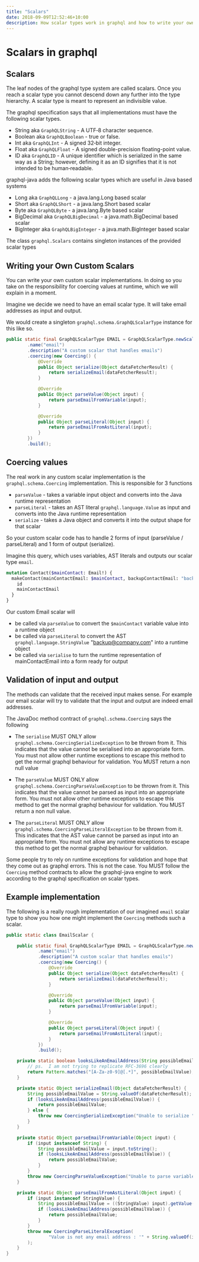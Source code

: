 ```yaml
---
title: "Scalars"
date: 2018-09-09T12:52:46+10:00
description: How scalar types work in graphql and how to write your own scalars
---
```

# Scalars in graphql

## Scalars

The leaf nodes of the graphql type system are called scalars.  Once you reach a scalar type you
cannot descend down any further into the type hierarchy.  A scalar type is meant to represent
an indivisible value.

The graphql specification says that all implementations must have the following scalar types.

* String aka ``GraphQLString`` - A UTF‐8 character sequence.
* Boolean aka ``GraphQLBoolean`` - true or false.
* Int aka ``GraphQLInt`` - A signed 32‐bit integer.
* Float aka ``GraphQLFloat`` - A signed double-precision floating-point value.
* ID aka ``GraphQLID`` - A unique identifier which is serialized in the same way as a String; however, defining it as an ID signifies that it is not intended to be human‐readable.

graphql-java adds the following scalar types which are useful in Java based systems

* Long aka ``GraphQLLong`` - a java.lang.Long based scalar
* Short aka ``GraphQLShort`` - a java.lang.Short based scalar
* Byte aka ``GraphQLByte``  - a java.lang.Byte based scalar
* BigDecimal aka ``GraphQLBigDecimal`` - a java.math.BigDecimal based scalar
* BigInteger aka ``GraphQLBigInteger`` - a java.math.BigInteger based scalar


The class ``graphql.Scalars`` contains singleton instances of the provided scalar types

## Writing your Own Custom Scalars

You can write your own custom scalar implementations.  In doing so you take on the responsibility for coercing values
at runtime, which we will explain in a moment.

Imagine we decide we need to have an email scalar type.  It will take email addresses as input and output.

We would create a singleton ``graphql.schema.GraphQLScalarType`` instance for this like so.

```java
public static final GraphQLScalarType EMAIL = GraphQLScalarType.newScalar()
        .name("email")
        .description("A custom scalar that handles emails")
        .coercing(new Coercing() {
            @Override
            public Object serialize(Object dataFetcherResult) {
                return serializeEmail(dataFetcherResult);
            }

            @Override
            public Object parseValue(Object input) {
                return parseEmailFromVariable(input);
            }

            @Override
            public Object parseLiteral(Object input) {
                return parseEmailFromAstLiteral(input);
            }
        })
        .build();
```

## Coercing values

The real work in any custom scalar implementation is the ``graphql.schema.Coercing`` implementation.  This is responsible for 3 functions

* ``parseValue`` - takes a variable input object and converts into the Java runtime representation
* ``parseLiteral`` - takes an AST literal ``graphql.language.Value`` as input and converts into the Java runtime representation
* ``serialize`` - takes a Java object and converts it into the output shape for that scalar

So your custom scalar code has to handle 2 forms of input (parseValue / parseLiteral)  and 1 form of output (serialize).

Imagine this query, which uses variables, AST literals and outputs our scalar type ``email``.

```graphql
mutation Contact($mainContact: Email!) {
  makeContact(mainContactEmail: $mainContact, backupContactEmail: "backup@company.com") {
    id
    mainContactEmail
  }
}
```


Our custom Email scalar will

* be called via ``parseValue`` to convert the ``$mainContact`` variable value into a runtime object
* be called via ``parseLiteral`` to convert the AST ``graphql.language.StringValue`` "backup@company.com" into a runtime object
* be called via ``serialise`` to turn the runtime representation of mainContactEmail into a form ready for output

## Validation of input and output

The methods can validate that the received input makes sense.  For example our email scalar will try to validate that the input
and output are indeed email addresses.

The JavaDoc method contract of ``graphql.schema.Coercing`` says the following

* The ``serialise`` MUST ONLY allow ``graphql.schema.CoercingSerializeException`` to be thrown from it.  This indicates that the
value cannot be serialised into an appropriate form.  You must not allow other runtime exceptions to escape this method to get
the normal graphql behaviour for validation.  You MUST return a non null value


* The ``parseValue`` MUST ONLY allow ``graphql.schema.CoercingParseValueException`` to be thrown from it.  This indicates that the
value cannot be parsed as input into an appropriate form.  You must not allow other runtime exceptions to escape this method to get
the normal graphql behaviour for validation.  You MUST return a non null value.

* The ``parseLiteral``  MUST ONLY allow ``graphql.schema.CoercingParseLiteralException`` to be thrown from it.  This indicates that the
AST value cannot be parsed as input into an appropriate form.  You must not allow any runtime exceptions to escape this method to get
the normal graphql behaviour for validation.

Some people try to rely on runtime exceptions for validation and hope that they come out as graphql errors.  This is not the case.  You
MUST follow the ``Coercing`` method contracts to allow the graphql-java engine to work according to the graphql specification on scalar types.

## Example implementation

The following is a really rough implementation of our imagined ``email`` scalar type to show you how one might implement the ``Coercing`` methods
such a scalar.

```java
public static class EmailScalar {

    public static final GraphQLScalarType EMAIL = GraphQLScalarType.newScalar()
            .name("email")
            .description("A custom scalar that handles emails")
            .coercing(new Coercing() {
                @Override
                public Object serialize(Object dataFetcherResult) {
                    return serializeEmail(dataFetcherResult);
                }

                @Override
                public Object parseValue(Object input) {
                    return parseEmailFromVariable(input);
                }

                @Override
                public Object parseLiteral(Object input) {
                    return parseEmailFromAstLiteral(input);
                }
            })
            .build();

    private static boolean looksLikeAnEmailAddress(String possibleEmailValue) {
        // ps.  I am not trying to replicate RFC-3696 clearly
        return Pattern.matches("[A-Za-z0-9]@[.*]", possibleEmailValue);
    }

    private static Object serializeEmail(Object dataFetcherResult) {
        String possibleEmailValue = String.valueOf(dataFetcherResult);
        if (looksLikeAnEmailAddress(possibleEmailValue)) {
            return possibleEmailValue;
        } else {
            throw new CoercingSerializeException("Unable to serialize " + possibleEmailValue + " as an email address");
        }
    }

    private static Object parseEmailFromVariable(Object input) {
        if (input instanceof String) {
            String possibleEmailValue = input.toString();
            if (looksLikeAnEmailAddress(possibleEmailValue)) {
                return possibleEmailValue;
            }
        }
        throw new CoercingParseValueException("Unable to parse variable value " + input + " as an email address");
    }

    private static Object parseEmailFromAstLiteral(Object input) {
        if (input instanceof StringValue) {
            String possibleEmailValue = ((StringValue) input).getValue();
            if (looksLikeAnEmailAddress(possibleEmailValue)) {
                return possibleEmailValue;
            }
        }
        throw new CoercingParseLiteralException(
                "Value is not any email address : '" + String.valueOf(input) + "'"
        );
    }
}
```

